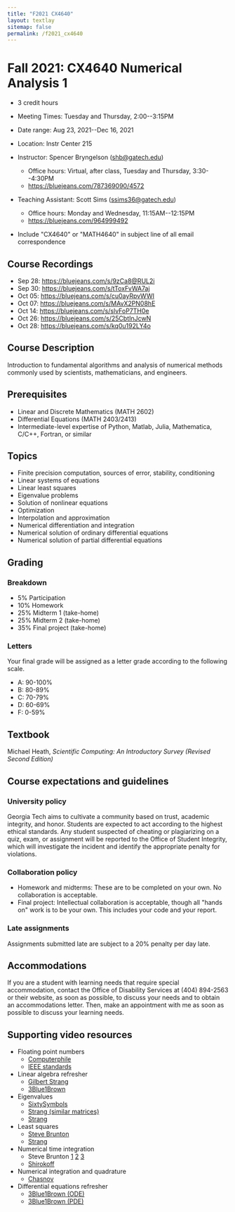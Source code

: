 ```yaml
---
title: "F2021 CX4640"
layout: textlay
sitemap: false
permalink: /f2021_cx4640
---
```


# Fall 2021: CX4640 Numerical Analysis 1

* 3 credit hours
* Meeting Times: Tuesday and Thursday, 2:00--3:15PM
* Date range: Aug 23, 2021--Dec 16, 2021
* Location: Instr Center 215

* Instructor: Spencer Bryngelson (shb@gatech.edu)
  * Office hours: Virtual, after class, Tuesday and Thursday, 3:30--4:30PM
  * https://bluejeans.com/787369090/4572
* Teaching Assistant: Scott Sims (ssims36@gatech.edu)
  * Office hours: Monday and Wednesday, 11:15AM--12:15PM
  * https://bluejeans.com/964999492

* Include "CX4640" or "MATH4640" in subject line of all email correspondence 

## Course Recordings

* Sep 28: https://bluejeans.com/s/9zCa8@RUL2i
* Sep 30: https://bluejeans.com/s/tToxFvWA7aj
* Oct 05: https://bluejeans.com/s/cu0ayRpvWWI
* Oct 07: https://bluejeans.com/s/MAvX2PN08hE
* Oct 14: https://bluejeans.com/s/slvFoP7TH0e
* Oct 26: https://bluejeans.com/s/25CbtInJcwN
* Oct 28: https://bluejeans.com/s/kq0u192LY4o

## Course Description

Introduction to fundamental algorithms and analysis of numerical methods commonly used by scientists, mathematicians, and engineers. 

## Prerequisites

* Linear and Discrete Mathematics (MATH 2602) 
* Differential Equations (MATH 2403/2413)
* Intermediate-level expertise of Python, Matlab, Julia, Mathematica, C/C++, Fortran, or similar

## Topics

* Finite precision computation, sources of error, stability, conditioning
* Linear systems of equations
* Linear least squares 
* Eigenvalue problems
* Solution of nonlinear equations
* Optimization
* Interpolation and approximation
* Numerical differentiation and integration
* Numerical solution of ordinary differential equations
* Numerical solution of partial differential equations

## Grading

### Breakdown 

*  5% Participation
* 10% Homework
* 25% Midterm 1 (take-home)
* 25% Midterm 2 (take-home)
* 35% Final project (take-home)

### Letters

Your final grade will be assigned as a letter grade according to the following scale. 

* A: 90-100%
* B: 80-89%
* C: 70-79%
* D: 60-69%
* F: 0-59%

## Textbook

Michael Heath, *Scientific Computing: An Introductory Survey (Revised Second Edition)* 

## Course expectations and guidelines

### University policy 

Georgia Tech aims to cultivate a community based on trust, academic integrity, and honor.
Students are expected to act according to the highest ethical standards.
Any student suspected of cheating or plagiarizing on a quiz, exam, or assignment will be reported to the Office of Student Integrity, which will investigate the incident and identify the appropriate penalty for violations.

### Collaboration policy

* Homework and midterms: These are to be completed on your own. 
No collaboration is acceptable.
* Final project: Intellectual collaboration is acceptable, though all "hands on" work is to be your own. 
This includes your code and your report.

### Late assignments

Assignments submitted late are subject to a 20% penalty per day late.

## Accommodations 

If you are a student with learning needs that require special accommodation, contact the Office of Disability Services at (404) 894-2563 or their website, as soon as possible, to discuss your needs and to obtain an accommodations letter. Then, make an appointment with me as soon as possible to discuss your learning needs.

## Supporting video resources

* Floating point numbers
  - [Computerphile](https://www.youtube.com/watch?v=PZRI1IfStY0)
  * [IEEE standards](https://www.youtube.com/watch?v=RuKkePyo9zk)
* Linear algebra refresher 
  - [Gilbert Strang](https://www.youtube.com/playlist?list=PL49CF3715CB9EF31D)
  - [3Blue1Brown](https://www.youtube.com/playlist?list=PLZHQObOWTQDPD3MizzM2xVFitgF8hE_ab)
* Eigenvalues
  - [SixtySymbols](https://www.youtube.com/watch?v=PFDu9oVAE-g)
  * [Strang (similar matrices)](https://www.youtube.com/watch?v=LKMGo8G7-vk)
  - [Strang](https://www.youtube.com/watch?v=ZTNniGvY5IQ)
* Least squares
  - [Steve Brunton](https://www.youtube.com/watch?v=PjeOmOz9jSY)
  * [Strang](https://www.youtube.com/watch?v=ZUU57Q3CFOU)
* Numerical time integration
  - Steve Brunton 
    [1](https://www.youtube.com/watch?v=rdB9vN2YxKs)
    [2](https://www.youtube.com/watch?v=zdz1q4tJOmE)
    [3](https://www.youtube.com/watch?v=5CXhHx56COo)
  * [Shirokoff](https://www.youtube.com/watch?v=X5-ucBtneVM)
* Numerical integration and quadrature
  * [Chasnov](https://www.youtube.com/watch?v=w2xjlPwYock)
* Differential equations refresher
  * [3Blue1Brown (ODE)](https://youtu.be/p_di4Zn4wz4)
  * [3Blue1Brown (PDE)](https://youtu.be/ly4S0oi3Yz8)

